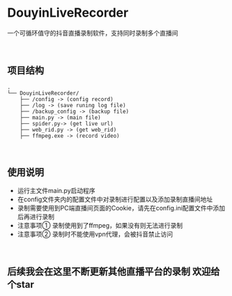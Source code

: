 # DouyinLiveRecorder
一个可循环值守的抖音直播录制软件，支持同时录制多个直播间

&emsp;

## 项目结构

```
.
└── DouyinLiveRecorder/
    ├── /config -> (config record)
    ├── /log -> (save runing log file)
    ├── /backup_config -> (backup file)
    ├── main.py -> (main file)
    ├── spider.py-> (get live url)
    ├── web_rid.py -> (get web_rid)
    ├── ffmpeg.exe -> (record video)
```

&emsp;

## 使用说明

- 运行主文件main.py启动程序
- 在config文件夹内的配置文件中对录制进行配置以及添加录制直播间地址
- 录制需要使用到PC端直播间页面的Cookie，请先在config.ini配置文件中添加后再进行录制
- 注意事项① 录制使用到了ffmpeg，如果没有则无法进行录制
- 注意事项② 录制时不能使用vpn代理，会被抖音禁止访问

&emsp;

## 后续我会在这里不断更新其他直播平台的录制 欢迎给个star

#### 
